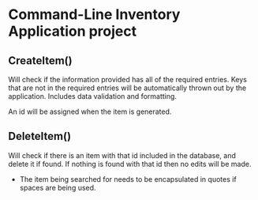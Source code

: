 # Command-Line Inventory Application project

## CreateItem()

Will check if the information provided has all of the required entries. Keys that are not in the required entries will be automatically thrown out by the application. Includes data validation and formatting.

An id will be assigned when the item is generated.

## DeleteItem()

Will check if there is an item with that id included in the database, and delete it if found. If nothing is found with that id then no edits will be made. 

- The item being searched for needs to be encapsulated in quotes if spaces are being used.